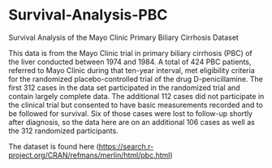 # Survival-Analysis-PBC
Survival Analysis of the Mayo Clinic Primary Biliary Cirrhosis Dataset

This data is from the Mayo Clinic trial in primary biliary cirrhosis (PBC) of the liver conducted between
1974 and 1984. A total of 424 PBC patients, referred to Mayo Clinic during that ten-year interval, met
eligibility criteria for the randomized placebo-controlled trial of the drug D-penicillamine. The first 312
cases in the data set participated in the randomized trial and contain largely complete data. The
additional 112 cases did not participate in the clinical trial but consented to have basic measurements
recorded and to be followed for survival. Six of those cases were lost to follow-up shortly after
diagnosis, so the data here are on an additional 106 cases as well as the 312 randomized participants.

The dataset is found here (https://search.r-project.org/CRAN/refmans/merlin/html/pbc.html)
